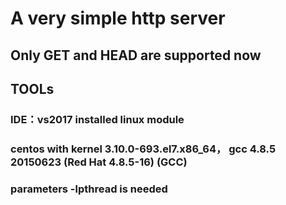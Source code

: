 # A very simple http server 

## Only GET and HEAD are supported now

## TOOLs
###  IDE：vs2017 installed linux module
###  centos with kernel 3.10.0-693.el7.x86_64， gcc 4.8.5 20150623 (Red Hat 4.8.5-16) (GCC)
###  parameters -lpthread is needed 

